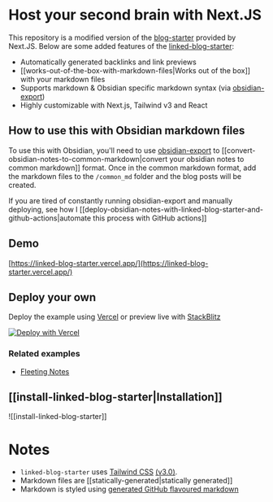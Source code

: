 # Host your second brain with Next.JS

This repository is a modified version of the [blog-starter](https://github.com/vercel/next.js/tree/canary/examples/blog-starter) provided by Next.JS. Below are some added features of the [linked-blog-starter](https://github.com/matthewwong525/linked-blog-starter):
- Automatically generated backlinks and link previews
- [[works-out-of-the-box-with-markdown-files|Works out of the box]] with your markdown files
- Supports markdown & Obsidian specific markdown syntax (via [obsidian-export](https://github.com/zoni/obsidian-export))
- Highly customizable with Next.js, Tailwind v3 and React

## How to use this with Obsidian markdown files
To use this with Obsidian, you'll need to use [obsidian-export](https://github.com/zoni/obsidian-export) to [[convert-obsidian-notes-to-common-markdown|convert your obsidian notes to common markdown]] format. Once in the common markdown format, add the markdown files to the `/common_md` folder and the blog posts will be created.

If you are tired of constantly running obsidian-export and manually deploying, see how I [[deploy-obsidian-notes-with-linked-blog-starter-and-github-actions|automate this process with GitHub actions]]

## Demo

[https://linked-blog-starter.vercel.app/](https://linked-blog-starter.vercel.app/)

## Deploy your own

Deploy the example using [Vercel](https://vercel.com?utm_source=github&utm_medium=readme&utm_campaign=next-example) or preview live with [StackBlitz](https://stackblitz.com/github/matthewwong525/linked-blog-starter)

[![Deploy with Vercel](https://vercel.com/button)](https://vercel.com/new/git/external?repository-url=https://github.com/vercel/next.js/tree/canary/examples/blog-starter&project-name=blog-starter&repository-name=blog-starter)

### Related examples
- [Fleeting Notes](https://fleetingnotes.app)

## [[install-linked-blog-starter|Installation]]
![[install-linked-blog-starter]]

# Notes
- `linked-blog-starter` uses [Tailwind CSS](https://tailwindcss.com) [(v3.0)](https://tailwindcss.com/blog/tailwindcss-v3).
- Markdown files are [[statically-generated|statically generated]]
- Markdown is styled using [generated GitHub flavoured markdown](https://github.com/sindresorhus/github-markdown-css)

